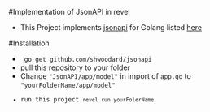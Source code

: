 #Implementation of JsonAPI in revel
- This Project implements <a href="https://github.com/shwoodard/jsonapi">jsonapi</a> for Golang listed <a href ="http://jsonapi.org/implementations/#server-libraries-go">here</a>

#Installation
- <code> go get github.com/shwoodard/jsonapi </code>
- pull this repository to your folder
- Change <code>"JsonAPI/app/model"</code> in import of <code>app.go</code> to <code>"yourFolderName/app/model"
- run this project <code>revel run yourFolerName</code>

